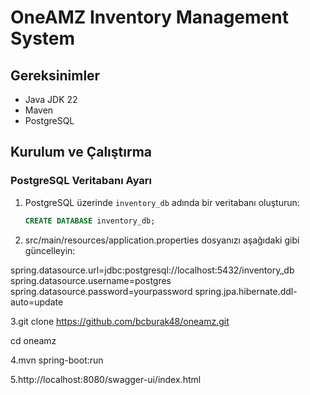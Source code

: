 # OneAMZ Inventory Management System

## Gereksinimler

- Java JDK 22
- Maven
- PostgreSQL

## Kurulum ve Çalıştırma

### PostgreSQL Veritabanı Ayarı

1. PostgreSQL üzerinde `inventory_db` adında bir veritabanı oluşturun:
   ```sql
   CREATE DATABASE inventory_db;
2. src/main/resources/application.properties dosyanızı aşağıdaki gibi güncelleyin:
   
  spring.datasource.url=jdbc:postgresql://localhost:5432/inventory_db
  spring.datasource.username=postgres
  spring.datasource.password=yourpassword
  spring.jpa.hibernate.ddl-auto=update
  
3.git clone https://github.com/bcburak48/oneamz.git
  
  cd oneamz

4.mvn spring-boot:run

5.http://localhost:8080/swagger-ui/index.html
